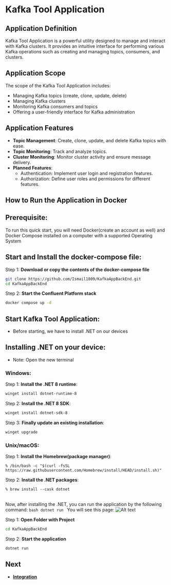 # Kafka Tool Application

## Application Definition
Kafka Tool Application is a powerful utility designed to manage and interact with Kafka clusters. It provides an intuitive interface for performing various Kafka operations such as creating and managing topics, consumers, and clusters.

## Application Scope
The scope of the Kafka Tool Application includes:
- Managing Kafka topics (create, clone, update, delete)
- Managing Kafka clusters
- Monitoring Kafka consumers and topics
- Offering a user-friendly interface for Kafka administration

## Application Features
- **Topic Management**: Create, clone, update, and delete Kafka topics with ease.
- **Topic Monitoring**: Track and analyze topics.
- **Cluster Monitoring**: Monitor cluster activity and ensure message delivery.
- **Planned Features**:
  - Authentication: Implement user login and registration features.
  - Authorization: Define user roles and permissions for different features.

## How to Run the Application in Docker

## Prerequisite:
To run this quick start, you will need Docker(create an account as well) and Docker Compose installed on a computer with a supported Operating System

## Start and Install the docker-compose file:

Step 1: **Download or copy the contents of the docker-compose file**
   ```bash
   git clone https://github.com/Ismail1809/KafkaAppBackEnd.git
   cd KafkaAppBackEnd
   ```
Step 2: **Start the Confluent Platform stack**
  ```bash
  docker compose up -d
  ```

## Start Kafka Tool Application:
- Before starting, we have to install .NET on our devices

## Installing .NET on your device:
- Note: Open the new terminal
   
### Windows:
Step 1: **Install the .NET 8 runtime**:
  ```bash
  winget install dotnet-runtime-8
  ```
Step 2: **Install the .NET 8 SDK**:
  ```bash
  winget install dotnet-sdk-8
  ```
Step 3: **Finally update an existing installation**:
  ```bash
  winget upgrade
  ```
### Unix/macOS:
Step 1: **Install the Homebrew(package manager)**:
  ```console
  % /bin/bash -c "$(curl -fsSL https://raw.githubusercontent.com/Homebrew/install/HEAD/install.sh)"
  ```
Step 2: **Install the .NET packages**:
  ```console
  % brew install --cask dotnet
  ```
\
Now, after installing the .NET, you can run the application by the following command:
    ```bash
    dotnet run
    ```
You will see this page:
![Alt text]()

Step 1: **Open Folder with Project**
  ```bash
  cd KafkaAppBackEnd
  ```
Step 2: **Start the application**
  ```bash
  dotnet run
  ```

## Next
- **[Integration](/INTEGRATION.md)**



